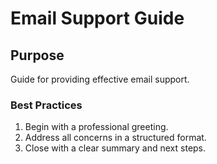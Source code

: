 # Email Support Guide

## Purpose
Guide for providing effective email support.

### Best Practices
1. Begin with a professional greeting.
2. Address all concerns in a structured format.
3. Close with a clear summary and next steps.

